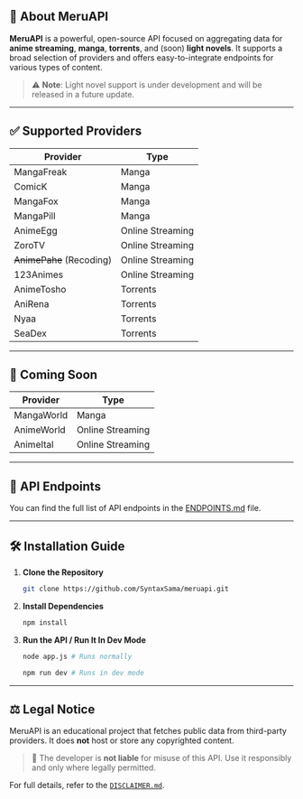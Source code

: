 ## 📘 About MeruAPI

**MeruAPI** is a powerful, open-source API focused on aggregating data for **anime streaming**, **manga**, **torrents**, and (soon) **light novels**. It supports a broad selection of providers and offers easy-to-integrate endpoints for various types of content.

> ⚠️ **Note**: Light novel support is under development and will be released in a future update.

---

## ✅ Supported Providers

| Provider   | Type             |
| ---------- | ---------------- |
| MangaFreak | Manga            |
| ComicK     | Manga            |
| MangaFox   | Manga            |
| MangaPill  | Manga            |
| AnimeEgg   | Online Streaming |
| ZoroTV     | Online Streaming |
| ~~AnimePahe~~ (Recoding) | Online Streaming |
| 123Animes  | Online Streaming |
| AnimeTosho | Torrents         |
| AniRena    | Torrents         |
| Nyaa       | Torrents         |
| SeaDex     | Torrents         |

---

## 🚧 Coming Soon

| Provider   | Type             |
| ---------- | ---------------- |
| MangaWorld | Manga            |
| AnimeWorld | Online Streaming |
| AnimeItal  | Online Streaming |

---

## 📡 API Endpoints

You can find the full list of API endpoints in the [ENDPOINTS.md](./ENDPOINTS.md) file.

---

## 🛠️ Installation Guide

1. **Clone the Repository**

   ```bash
   git clone https://github.com/SyntaxSama/meruapi.git
   ```

2. **Install Dependencies**

   ```bash
   npm install
   ```

3. **Run the API / Run It In Dev Mode**

   ```bash
   node app.js # Runs normally
   
   npm run dev # Runs in dev mode
   ```

---

## ⚖️ Legal Notice

MeruAPI is an educational project that fetches public data from third-party providers.
It does **not** host or store any copyrighted content.

> 🚩 The developer is **not liable** for misuse of this API. Use it responsibly and only where legally permitted.

For full details, refer to the [`DISCLAIMER.md`](./DISCLAIMER.md).
